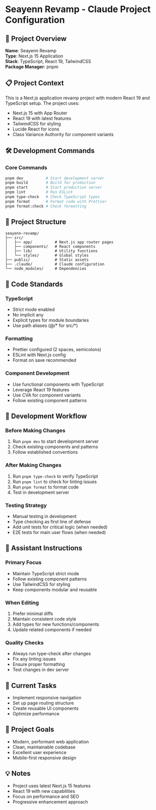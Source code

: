 # Seayenn Revamp - Claude Project Configuration

## 🎯 Project Overview
**Name**: Seayenn Revamp  
**Type**: Next.js 15 Application  
**Stack**: TypeScript, React 19, TailwindCSS  
**Package Manager**: pnpm

## 📋 Project Context
This is a Next.js application revamp project with modern React 19 and TypeScript setup. The project uses:
- Next.js 15 with App Router
- React 19 with latest features
- TailwindCSS for styling
- Lucide React for icons
- Class Variance Authority for component variants

## 🛠️ Development Commands

### Core Commands
```bash
pnpm dev          # Start development server
pnpm build        # Build for production
pnpm start        # Start production server
pnpm lint         # Run ESLint
pnpm type-check   # Check TypeScript types
pnpm format       # Format code with Prettier
pnpm format:check # Check formatting
```

## 📁 Project Structure
```
seayenn-revamp/
├── src/
│   ├── app/          # Next.js app router pages
│   ├── components/   # React components
│   ├── lib/          # Utility functions
│   └── styles/       # Global styles
├── public/           # Static assets
├── .claude/          # Claude configuration
└── node_modules/     # Dependencies
```

## 🎨 Code Standards

### TypeScript
- Strict mode enabled
- No implicit any
- Explicit types for module boundaries
- Use path aliases (@/* for src/*)

### Formatting
- Prettier configured (2 spaces, semicolons)
- ESLint with Next.js config
- Format on save recommended

### Component Development
- Use functional components with TypeScript
- Leverage React 19 features
- Use CVA for component variants
- Follow existing component patterns

## 🚀 Development Workflow

### Before Making Changes
1. Run `pnpm dev` to start development server
2. Check existing components and patterns
3. Follow established conventions

### After Making Changes
1. Run `pnpm type-check` to verify TypeScript
2. Run `pnpm lint` to check for linting issues
3. Run `pnpm format` to format code
4. Test in development server

### Testing Strategy
- Manual testing in development
- Type checking as first line of defense
- Add unit tests for critical logic (when needed)
- E2E tests for main user flows (when needed)

## 🔧 Assistant Instructions

### Primary Focus
- Maintain TypeScript strict mode
- Follow existing component patterns
- Use TailwindCSS for styling
- Keep components modular and reusable

### When Editing
1. Prefer minimal diffs
2. Maintain consistent code style
3. Add types for new functions/components
4. Update related components if needed

### Quality Checks
- Always run type-check after changes
- Fix any linting issues
- Ensure proper formatting
- Test changes in dev server

## 📝 Current Tasks
- Implement responsive navigation
- Set up page routing structure
- Create reusable UI components
- Optimize performance

## 🎯 Project Goals
- Modern, performant web application
- Clean, maintainable codebase
- Excellent user experience
- Mobile-first responsive design

## 💡 Notes
- Project uses latest Next.js 15 features
- React 19 with new capabilities
- Focus on performance and SEO
- Progressive enhancement approach